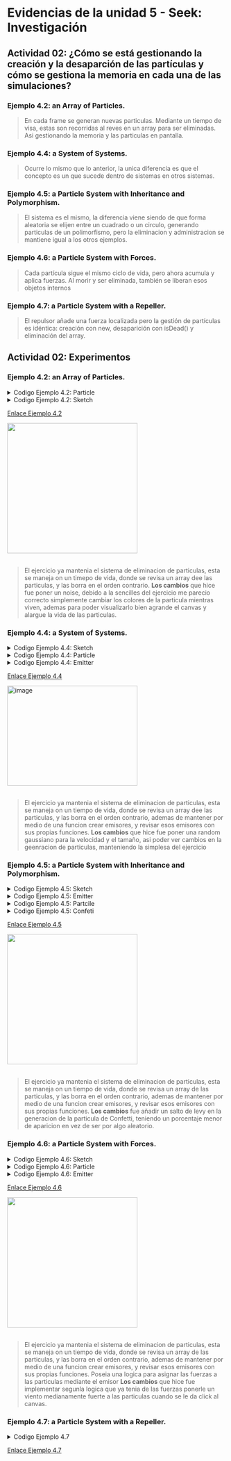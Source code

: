 # Evidencias de la unidad 5 - Seek: Investigación
## Actividad 02: ¿Cómo se está gestionando la creación y la desaparción de las partículas y cómo se gestiona la memoria en cada una de las simulaciones?

### Ejemplo 4.2: an Array of Particles.
> En cada frame se generan nuevas particulas. Mediante un tiempo de visa, estas son recorridas al reves en un array para ser eliminadas. Asi gestionando la memoria y las particulas en pantalla.
>

### Ejemplo 4.4: a System of Systems.
> Ocurre lo mismo que lo anterior, la unica diferencia es que el concepto es un que sucede dentro de sistemas en otros sistemas.
>

### Ejemplo 4.5: a Particle System with Inheritance and Polymorphism.
> El sistema es el mismo, la diferencia viene siendo de que forma aleatoria se elijen entre un cuadrado o un circulo, generando particulas de un polimorfismo, pero la eliminacion y administracion se mantiene igual a los otros ejemplos.
>

### Ejemplo 4.6: a Particle System with Forces.
> Cada partícula sigue el mismo ciclo de vida, pero ahora acumula y aplica fuerzas. Al morir y ser eliminada, también se liberan esos objetos internos
>

### Ejemplo 4.7: a Particle System with a Repeller.
> El repulsor añade una fuerza localizada pero la gestión de partículas es idéntica: creación con new, desaparición con isDead() y eliminación del array.
>

## Actividad 02: Experimentos
### Ejemplo 4.2: an Array of Particles.
<details>
  <summary>Codigo Ejemplo 4.2: Particle</summary>
  
```js
class Particle {
  constructor(x, y) {
    this.position = createVector(x, y);
    this.acceleration = createVector(0, 0);
    this.velocity = createVector(random(-1, 1), random(-1, 0));
    this.lifespan = 400.0;

    this.noiseOffset = random(10); 
  }

  run() {
    let gravity = createVector(0, 0.05);
    this.applyForce(gravity);
    this.update();
    this.show();
  }

  applyForce(force) {
    this.acceleration.add(force);
  }

  update() {
    this.velocity.add(this.acceleration);
    this.position.add(this.velocity);
    this.lifespan -= 2;
    this.acceleration.mult(0);
  }

  show() {
    colorMode(HSB, 255); 
    stroke(0, this.lifespan);
    strokeWeight(2);
    
    let n = noise(this.noiseOffset + (255 - this.lifespan) * 0.02);
    let hue = map(n, 0, 1, 0, 255);

    fill(hue, 200, 255, this.lifespan);
    circle(this.position.x, this.position.y, 8);

    colorMode(RGB, 255); 
  }

  isDead() {
    return this.lifespan < 0.0;
  }
}
```
</details>

<details>
  <summary>Codigo Ejemplo 4.2: Sketch</summary>
  
```js
// The Nature of Code
// Daniel Shiffman
// http://natureofcode.com

let particles = [];

function setup() {
  createCanvas(700, 900);
}

function draw() {
  background(255);
  particles.push(new Particle(width / 2, 20));

  // Looping through backwards to delete
  for (let i = particles.length - 1; i >= 0; i--) {
    let particle = particles[i];
    particle.run();
    if (particle.isDead()) {
      //remove the particle
      particles.splice(i, 1);
    }
  }
}
```
</details>


[Enlace Ejemplo 4.2](https://editor.p5js.org/danipipe344/full/ToGpPGcIy)

<img width="300" src="https://github.com/user-attachments/assets/15630ac2-19b9-4e8b-a7f7-5c9f46465e9f" />
<br></br>

> El ejercicio ya mantenia el sistema de eliminacion de particulas, esta se maneja on un timepo de vida, donde se revisa un array dee las particulas, y las borra en el orden contrario. **Los cambios** que hice fue poner un noise, debido a la sencilles del ejercicio me parecio correcto simplemente cambiar los colores de la particula mientras viven, ademas para poder visualizarlo bien agrande el canvas y alargue la vida de las particulas.
>


### Ejemplo 4.4: a System of Systems.

<details>
  <summary>Codigo Ejemplo 4.4: Sketch</summary>
  
```js
// The Nature of Code
// Daniel Shiffman
// http://natureofcode.com

// Particles are generated each cycle through draw(),
// fall with gravity and fade out over time
// A ParticleSystem object manages a variable size
// list of particles.

// an array of ParticleSystems
let emitters = [];

function setup() {
  createCanvas(640, 240);
  let text = createP("click to add particle systems");
}

function draw() {
  background(255);
  for (let emitter of emitters) {
    emitter.run();
    emitter.addParticle();
  }
}

function mousePressed() {
  emitters.push(new Emitter(mouseX, mouseY));
}
```
</details>

<details>
  <summary>Codigo Ejemplo 4.4: Particle</summary>
  
```js
// The Nature of Code
// Daniel Shiffman
// http://natureofcode.com

// Simple Particle System

// A simple Particle class

class Particle {
  constructor(x, y) {
    this.position = createVector(x, y);
    this.acceleration = createVector(0, 0);
    
    let vx = randomGaussian(0, 1); 
    let vy = randomGaussian(-1, 0.5);
    
    this.velocity = createVector(vx, vy);
    
    this.lifespan = 255.0;
    this.size = constrain(randomGaussian(8, 2), 4, 12);
  }

  run() {
    let gravity = createVector(0, 0.05);
    this.applyForce(gravity);
    this.update();
    this.show();
  }

  applyForce(force) {
    this.acceleration.add(force);
  }

  // Method to update position
  update() {
    this.velocity.add(this.acceleration);
    this.position.add(this.velocity);
    this.lifespan -= 2;
    this.acceleration.mult(0);
  }

  // Method to display
  show() {
    stroke(0, this.lifespan);
    strokeWeight(2);
    fill(127, this.lifespan);
    circle(this.position.x, this.position.y, this.size);
  }

  // Is the particle still useful?
  isDead() {
    return this.lifespan < 0.0;
  }
}

```
</details>

<details>
  <summary>Codigo Ejemplo 4.4: Emitter</summary>
  
```js
// The Nature of Code
// Daniel Shiffman
// http://natureofcode.com

class Emitter {
  constructor(x, y) {
    this.origin = createVector(x, y);
    this.particles = [];
  }

  addParticle() {
    this.particles.push(new Particle(this.origin.x, this.origin.y));
  }

  run() {
    // Looping through backwards to delete
    for (let i = this.particles.length - 1; i >= 0; i--) {
      this.particles[i].run();
      if (this.particles[i].isDead()) {
        // Remove the particle
        this.particles.splice(i, 1);
      }
    }

    // Run every particle
    // ES6 for..of loop
    // https://developer.mozilla.org/en-US/docs/Web/JavaScript/Reference/Statements/for...of
    // https://www.youtube.com/watch?v=Y8sMnRQYr3c
    // for (let particle of this.particles) {
    //   particle.run();
    // }

    // Filter removes any elements of the array that do not pass the test
    // I am also using ES6 arrow snytax
    // https://developer.mozilla.org/en-US/docs/Web/JavaScript/Reference/Functions/Arrow_functions
    // https://www.youtube.com/watch?v=mrYMzpbFz18
    // this.particles = this.particles.filter(particle => !particle.isDead());

    // Without ES6 arrow code would look like:
    // this.particles = this.particles.filter(function(particle) {
    //   return !particle.isDead();
    // });
  }
}

```
</details>

[Enlace Ejemplo 4.4](https://editor.p5js.org/danipipe344/full/PWvI6aHJl)

<img width="300" height="230" alt="image" src="https://github.com/user-attachments/assets/4297a61f-d75d-46ca-850c-630776878259" />
<br></br>

> El ejercicio ya mantenia el sistema de eliminacion de particulas, esta se maneja on un tiempo de vida, donde se revisa un array dee las particulas, y las borra en el orden contrario, ademas de mantener por medio de una funcion crear emisores, y revisar esos emisores con sus propias funciones. **Los cambios** que hice fue poner una random gaussiano para la velocidad y el tamaño, asi poder ver cambios en la geenracion de particulas, manteniendo la simplesa del ejercicio
>

### Ejemplo 4.5: a Particle System with Inheritance and Polymorphism.

<details>
  <summary>Codigo Ejemplo 4.5: Sketch</summary>
  
```js
// The Nature of Code
// Daniel Shiffman
// http://natureofcode.com

// Particles are generated each cycle through draw(),
// fall with gravity and fade out over time
// A ParticleSystem object manages a variable size
// list of particles.


let emitter;

function setup() {
  createCanvas(640, 240);
  emitter = new Emitter(width / 2, 20);
}

function draw() {
  background(255);
  emitter.addParticle();
  emitter.run();
}
```
</details>
<details>
  <summary>Codigo Ejemplo 4.5: Emitter</summary>
  
```js
// The Nature of Code
// Daniel Shiffman
// http://natureofcode.com

class Emitter {
  constructor(x, y) {
    this.origin = createVector(x, y);
    this.particles = [];
  }

 
levy(min = 0.01, max = 1) {
    let beta = 1.5; 
    let r = random(min, max);
    return pow(1 / r, 1 / beta);
  }

  addParticle() {
   
    let step = this.levy();
    let chance = random(1);

    let probConfetti = 0.1 + 0.02 * step; // base = 10%
   if (chance < probConfetti) {
  this.particles.push(new Confetti(this.origin.x, this.origin.y));
  } else {
  this.particles.push(new Particle(this.origin.x, this.origin.y));
  }
  }


  run() {
    for (let i = this.particles.length - 1; i >= 0; i--) {
      let p = this.particles[i];
      p.run();
      if (p.isDead()) {
        this.particles.splice(i, 1);
      }
    }
  }
}
```
</details>

<details>
  <summary>Codigo Ejemplo 4.5: Partcile</summary>
  
```js
// The Nature of Code
// Daniel Shiffman
// http://natureofcode.com

// Simple Particle System

// A simple Particle class

class Particle {
  constructor(x, y) {
    this.position = createVector(x, y);
    this.acceleration = createVector(0, 0);
    this.velocity = createVector(random(-1, 1), random(-1, 0));
    this.lifespan = 255.0;
  }

  run() {
    let gravity = createVector(0, 0.05);
    this.applyForce(gravity);
    this.update();
    this.show();
  }

  applyForce(force) {
    this.acceleration.add(force);
  }

  // Method to update position
  update() {
    this.velocity.add(this.acceleration);
    this.position.add(this.velocity);
    this.lifespan -= 2;
    this.acceleration.mult(0);
  }

  // Method to display
  show() {
    stroke(0, this.lifespan);
    strokeWeight(2);
    fill(127, this.lifespan);
    circle(this.position.x, this.position.y, 8);
  }

  isDead() {
    return this.lifespan < 0.0;
  }
}
```
</details>

<details>
  <summary>Codigo Ejemplo 4.5: Confeti</summary>
  
```js
// The Nature of Code
// Daniel Shiffman
// http://natureofcode.com

// Child class constructor
class Confetti extends Particle {
  // Override the show method
  show() {
    let angle = map(this.position.x, 0, width, 0, TWO_PI * 2);

    rectMode(CENTER);
    fill(127, this.lifespan);
    stroke(0, this.lifespan);
    strokeWeight(2);
    push();
    translate(this.position.x, this.position.y);
    rotate(angle);
    square(0, 0, 12);
    pop();
  }
}
```
</details>

[Enlace Ejemplo 4.5](https://editor.p5js.org/danipipe344/full/yhVpWwkrA)

<img width="300" src="https://github.com/user-attachments/assets/3a35a136-a1f7-4fb1-83eb-814a4d649460" />
<br></br>

> El ejercicio ya mantenia el sistema de eliminacion de particulas, esta se maneja on un tiempo de vida, donde se revisa un array de las particulas, y las borra en el orden contrario, ademas de mantener por medio de una funcion crear emisores, y revisar esos emisores con sus propias funciones. **Los cambios** fue añadir un salto de levy en la generacion de la particula de Confetti, teniendo un porcentaje menor de aparicion en vez de ser por algo aleatorio.
>

### Ejemplo 4.6: a Particle System with Forces.

<details>
  <summary>Codigo Ejemplo 4.6: Sketch</summary>
  
```js
let emitter;

function setup() {
  createCanvas(1280, 480);
  emitter = new Emitter(width / 4, 50);
}

function draw() {
  background(255, 30);
 let gravity = createVector(0, 0.1);
  
  emitter.addParticle();
  emitter.applyForce(gravity);

  
  if (mouseIsPressed) {
    let wind = createVector(0.2, 0); 
    emitter.applyForce(wind);
  }

  emitter.run();
}
```
</details>

<details>
  <summary>Codigo Ejemplo 4.6: Particle</summary>
  
```js
// The Nature of Code
// Daniel Shiffman
// http://natureofcode.com

// Simple Particle System

// A simple Particle class

class Particle {
  constructor(x, y) {
    this.position = createVector(x, y);
    this.acceleration = createVector(0, 0.0);
    this.velocity = createVector(random(-1, 1), random(-2, 0));
    this.lifespan = 255.0;
    this.mass = 1; // Let's do something better here!
  }

  run() {
    this.update();
    this.show();
  }

  applyForce(force) {
    let f = force.copy();
    f.div(this.mass);
    this.acceleration.add(f);
  }

  // Method to update position
  update() {
    this.velocity.add(this.acceleration);
    this.position.add(this.velocity);
    this.acceleration.mult(0);
    this.lifespan -= 2.0;
  
    
  }

  // Method to display
  show() {
    stroke(0, this.lifespan);
    strokeWeight(2);
    fill(127, this.lifespan);
    circle(this.position.x, this.position.y, 8);
  }

  // Is the particle still useful?
  isDead() {
    return this.lifespan < 0.0;
  }
}
```
</details>

<details>
  <summary>Codigo Ejemplo 4.6: Emitter</summary>
  
```js
// The Nature of Code
// Daniel Shiffman
// http://natureofcode.com

class Emitter {

  constructor(x, y) {
    this.origin = createVector(x, y);
    this.particles = [];
  }

  addParticle() {
    this.particles.push(new Particle(this.origin.x, this.origin.y));
  }

  applyForce(force) {
    //{!3} Using a for of loop to apply the force to all particles
    for (let particle of this.particles) {
      particle.applyForce(force);
    }
  }
   

  run() {
    //{!7} Can’t use the enhanced loop because checking for particles to delete.
    for (let i = this.particles.length - 1; i >= 0; i--) {
      const particle = this.particles[i];
      particle.run();
      if (particle.isDead()) {
        this.particles.splice(i, 1);
      }
    }
  }
  
   
}
```
</details>

[Enlace Ejemplo 4.6](https://editor.p5js.org/danipipe344/full/QbzbcmbEv)

<img width="300" src="https://github.com/user-attachments/assets/0ffbb4d6-a43c-4b68-a871-dd80e3dcb2e7" />
<br></br>

> El ejercicio ya mantenia el sistema de eliminacion de particulas, esta se maneja on un tiempo de vida, donde se revisa un array de las particulas, y las borra en el orden contrario, ademas de mantener por medio de una funcion crear emisores, y revisar esos emisores con sus propias funciones. Poseia una logica para asignar las fuerzas a las particulas mediante el emisor **Los cambios** que hice fue implementar segunla logica que ya tenia de las fuerzas ponerle un viento medianamente fuerte a las particulas cuando se le da click al canvas.
>

### Ejemplo 4.7: a Particle System with a Repeller.

<details>
  <summary>Codigo Ejemplo 4.7</summary>
  
```js
```
</details>

[Enlace Ejemplo 4.7](https://chatgpt.com/c/68cb4dfd-4c20-8323-9e93-d28596440a84)






